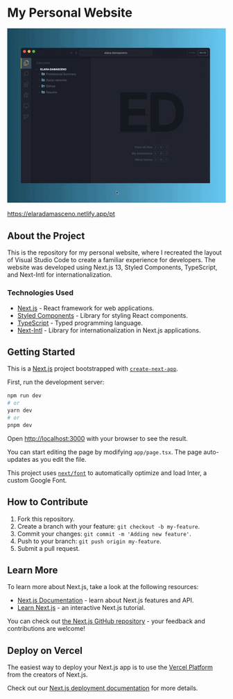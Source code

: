 # My Personal Website

![Website GIF](public/images/project.gif)

https://elaradamasceno.netlify.app/pt

## About the Project

This is the repository for my personal website, where I recreated the layout of Visual Studio Code to create a familiar experience for developers. The website was developed using Next.js 13, Styled Components, TypeScript, and Next-Intl for internationalization.

### Technologies Used

- [Next.js](https://nextjs.org/) - React framework for web applications.
- [Styled Components](https://styled-components.com/) - Library for styling React components.
- [TypeScript](https://www.typescriptlang.org/) - Typed programming language.
- [Next-Intl](https://github.com/vriad/next-intl) - Library for internationalization in Next.js applications.

## Getting Started
This is a [Next.js](https://nextjs.org/) project bootstrapped with [`create-next-app`](https://github.com/vercel/next.js/tree/canary/packages/create-next-app).

First, run the development server:

```bash
npm run dev
# or
yarn dev
# or
pnpm dev
```

Open [http://localhost:3000](http://localhost:3000) with your browser to see the result.

You can start editing the page by modifying `app/page.tsx`. The page auto-updates as you edit the file.

This project uses [`next/font`](https://nextjs.org/docs/basic-features/font-optimization) to automatically optimize and load Inter, a custom Google Font.

## How to Contribute

1. Fork this repository.
2. Create a branch with your feature: `git checkout -b my-feature`.
3. Commit your changes: `git commit -m 'Adding new feature'`.
4. Push to your branch: `git push origin my-feature`.
5. Submit a pull request.


## Learn More

To learn more about Next.js, take a look at the following resources:

- [Next.js Documentation](https://nextjs.org/docs) - learn about Next.js features and API.
- [Learn Next.js](https://nextjs.org/learn) - an interactive Next.js tutorial.

You can check out [the Next.js GitHub repository](https://github.com/vercel/next.js/) - your feedback and contributions are welcome!

## Deploy on Vercel

The easiest way to deploy your Next.js app is to use the [Vercel Platform](https://vercel.com/new?utm_medium=default-template&filter=next.js&utm_source=create-next-app&utm_campaign=create-next-app-readme) from the creators of Next.js.

Check out our [Next.js deployment documentation](https://nextjs.org/docs/deployment) for more details.
